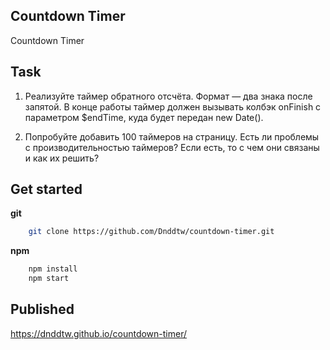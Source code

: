 ## Countdown Timer
Countdown Timer 

## Task

1. Реализуйте таймер обратного отсчёта. Формат — два знака после запятой. В конце работы таймер должен вызывать колбэк onFinish с параметром $endTime, куда будет передан new Date().

2. Попробуйте добавить 100 таймеров на страницу. Есть ли проблемы с производительностью таймеров? Если есть, то с чем они связаны и как их решить?

## Get started

**git**
```bash
	git clone https://github.com/Dnddtw/countdown-timer.git
```

**npm**
```bash
	npm install
	npm start
```

## Published

https://dnddtw.github.io/countdown-timer/